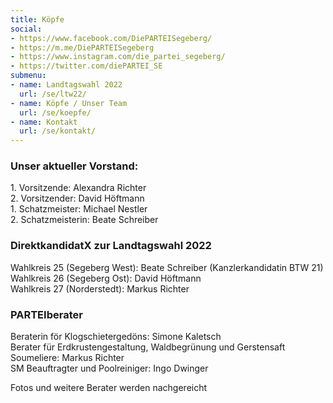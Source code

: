 ```yaml
---
title: Köpfe
social:
- https://www.facebook.com/DiePARTEISegeberg/
- https://m.me/DiePARTEISegeberg
- https://www.instagram.com/die_partei_segeberg/
- https://twitter.com/diePARTEI_SE
submenu:
- name: Landtagswahl 2022
  url: /se/ltw22/
- name: Köpfe / Unser Team
  url: /se/koepfe/
- name: Kontakt
  url: /se/kontakt/
---
```


### Unser aktueller Vorstand:

1\. Vorsitzende: Alexandra Richter  
2\. Vorsitzender: David Höftmann  
1\. Schatzmeister: Michael Nestler  
2\. Schatzmeisterin: Beate Schreiber

### DirektkandidatX zur Landtagswahl 2022

Wahlkreis 25 (Segeberg West): Beate Schreiber (Kanzlerkandidatin BTW 21)  
Wahlkreis 26 (Segeberg Ost): David Höftmann  
Wahlkreis 27 (Norderstedt): Markus Richter

### PARTEIberater

Beraterin för Klogschietergedöns: Simone Kaletsch  
Berater für Erdkrustengestaltung, Waldbegrünung und Gerstensaft Soumeliere: Markus Richter  
SM Beauftragter und Poolreiniger: Ingo Dwinger

Fotos und weitere Berater werden nachgereicht
